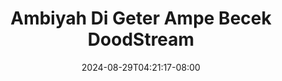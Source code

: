 --- 
title: "Ambiyah Di Geter Ampe Becek  DoodStream"
description: "streaming bokeh Ambiyah Di Geter Ampe Becek  DoodStream     new"
date: 2024-08-29T04:21:17-08:00
file_code: "x1xe18vygztf"
draft: false
cover: "dbreafv2ipkjl05p.jpg"
tags: ["Ambiyah", "Geter", "Ampe", "Becek", "DoodStream", "bokep-indo", "bokep-viral", "bokep-ig"]
length: 769
fld_id: "1483132"
foldername: "Ambiyah update"
categories: ["Ambiyah update"]
views: 0
---
